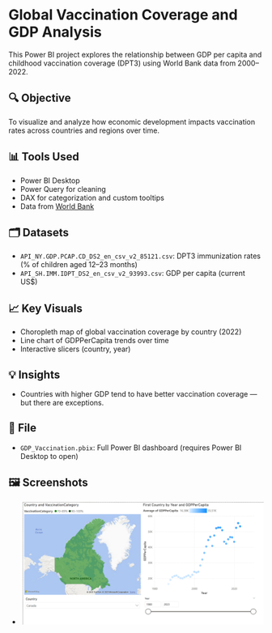 # Global Vaccination Coverage and GDP Analysis

This Power BI project explores the relationship between GDP per capita and childhood vaccination coverage (DPT3) using World Bank data from 2000–2022.

## 🔍 Objective
To visualize and analyze how economic development impacts vaccination rates across countries and regions over time.

## 📊 Tools Used
- Power BI Desktop
- Power Query for cleaning
- DAX for categorization and custom tooltips
- Data from [World Bank](https://data.worldbank.org)

## 🗂️ Datasets
- `API_NY.GDP.PCAP.CD_DS2_en_csv_v2_85121.csv`: DPT3 immunization rates (% of children aged 12–23 months)
- `API_SH.IMM.IDPT_DS2_en_csv_v2_93993.csv`: GDP per capita (current US$)

## 📈 Key Visuals
- Choropleth map of global vaccination coverage by country (2022)
- Line chart of GDPPerCapita trends over time
- Interactive slicers (country, year)

## 💡 Insights
- Countries with higher GDP tend to have better vaccination coverage — but there are exceptions.

## 🧪 File
- `GDP_Vaccination.pbix`: Full Power BI dashboard (requires Power BI Desktop to open)

## 🖼️ Screenshots
- ![alt text](https://github.com/shahlashaan/powerbi-vaccination-gdp/blob/main/Screenshots/Canada.png)

